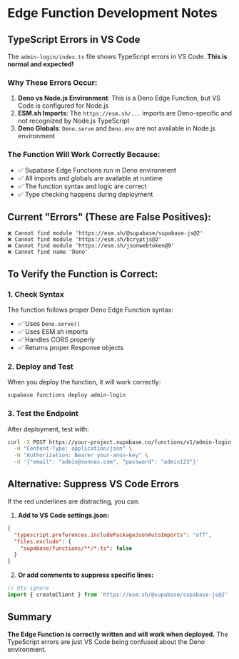 # Edge Function Development Notes

## TypeScript Errors in VS Code

The `admin-login/index.ts` file shows TypeScript errors in VS Code. **This is normal and expected!**

### Why These Errors Occur:
1. **Deno vs Node.js Environment**: This is a Deno Edge Function, but VS Code is configured for Node.js
2. **ESM.sh Imports**: The `https://esm.sh/...` imports are Deno-specific and not recognized by Node.js TypeScript
3. **Deno Globals**: `Deno.serve` and `Deno.env` are not available in Node.js environment

### The Function Will Work Correctly Because:
- ✅ Supabase Edge Functions run in Deno environment
- ✅ All imports and globals are available at runtime
- ✅ The function syntax and logic are correct
- ✅ Type checking happens during deployment

## Current "Errors" (These are False Positives):
```
❌ Cannot find module 'https://esm.sh/@supabase/supabase-js@2'
❌ Cannot find module 'https://esm.sh/bcryptjs@2' 
❌ Cannot find module 'https://esm.sh/jsonwebtoken@9'
❌ Cannot find name 'Deno'
```

## To Verify the Function is Correct:

### 1. Check Syntax
The function follows proper Deno Edge Function syntax:
- ✅ Uses `Deno.serve()` 
- ✅ Uses ESM.sh imports
- ✅ Handles CORS properly
- ✅ Returns proper Response objects

### 2. Deploy and Test
When you deploy the function, it will work correctly:
```bash
supabase functions deploy admin-login
```

### 3. Test the Endpoint
After deployment, test with:
```bash
curl -X POST https://your-project.supabase.co/functions/v1/admin-login \
  -H "Content-Type: application/json" \
  -H "Authorization: Bearer your-anon-key" \
  -d '{"email": "admin@sonnas.com", "password": "admin123"}'
```

## Alternative: Suppress VS Code Errors

If the red underlines are distracting, you can:

1. **Add to VS Code settings.json:**
```json
{
  "typescript.preferences.includePackageJsonAutoImports": "off",
  "files.exclude": {
    "supabase/functions/**/*.ts": false
  }
}
```

2. **Or add comments to suppress specific lines:**
```typescript
// @ts-ignore
import { createClient } from 'https://esm.sh/@supabase/supabase-js@2'
```

## Summary
**The Edge Function is correctly written and will work when deployed.** The TypeScript errors are just VS Code being confused about the Deno environment.
